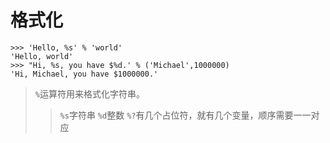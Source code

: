 # 格式化
```
>>> 'Hello, %s' % 'world'
'Hello, world'
>>> "Hi, %s, you have $%d.' % ('Michael',1000000)
'Hi, Michael, you have $1000000.'
```
> `%`运算符用来格式化字符串。
>> `%s`字符串
>> `%d`整数
>> `%?`有几个占位符，就有几个变量，顺序需要一一对应

